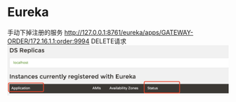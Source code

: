 # Eureka

手动下掉注册的服务
http://127.0.0.1:8761/eureka/apps/GATEWAY-ORDER/172.16.1.1:order:9994 DELETE请求
![Alt text](eureka.assets/image1.png)